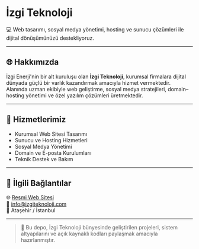# İzgi Teknoloji

💻 Web tasarımı, sosyal medya yönetimi, hosting ve sunucu çözümleri ile dijital dönüşümünüzü destekliyoruz.

---

## 🌐 Hakkımızda

İzgi Enerji'nin bir alt kuruluşu olan **İzgi Teknoloji**, kurumsal firmalara dijital dünyada güçlü bir varlık kazandırmak amacıyla hizmet vermektedir.  
Alanında uzman ekibiyle web geliştirme, sosyal medya stratejileri, domain–hosting yönetimi ve özel yazılım çözümleri üretmektedir.

---

## 🚀 Hizmetlerimiz

- Kurumsal Web Sitesi Tasarımı  
- Sunucu ve Hosting Hizmetleri  
- Sosyal Medya Yönetimi  
- Domain ve E-posta Kurulumları  
- Teknik Destek ve Bakım

---

## 🔗 İlgili Bağlantılar

🌐 [Resmi Web Sitesi](https://www.izgiteknoloji.com.tr)  
📧 info@izgiteknoloji.com  
📍 Ataşehir / İstanbul

---

> 📌 Bu depo, İzgi Teknoloji bünyesinde geliştirilen projeleri, sistem altyapılarını ve açık kaynaklı kodları paylaşmak amacıyla hazırlanmıştır.
